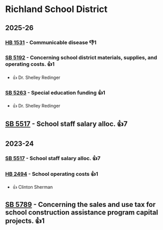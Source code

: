 # Richland School District
## 2025-26

### [HB 1531](/bill/2025-26/hb/1531/) - Communicable disease  👎1 

### [SB 5192](/bill/2025-26/sb/5192/) - Concerning school district materials, supplies, and operating costs. 👍1  
* 👍 Dr. Shelley Redinger

### [SB 5263](/bill/2025-26/sb/5263/) - Special education funding 👍1  
* 👍 Dr. Shelley Redinger

## [SB 5517](/bill/2025-26/sb/5517/) - School staff salary alloc. 👍7  

## 2023-24

### [SB 5517](/bill/2023-24/sb/5517/) - School staff salary alloc. 👍7  

### [HB 2494](/bill/2023-24/hb/2494/) - School operating costs 👍1  
* 👍 Clinton Sherman

## [SB 5789](/bill/2023-24/sb/5789/) - Concerning the sales and use tax for school construction assistance program capital projects. 👍1  
